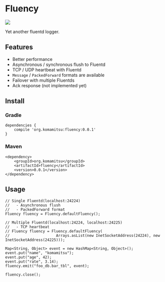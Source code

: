 # Fluency
[<img src="https://travis-ci.org/komamitsu/fluency.svg"/>](https://travis-ci.org/komamitsu/fluency)

Yet another fluentd logger.

## Features

* Better performance
* Asynchronous / synchronous flush to Fluentd
* TCP / UDP heartbeat with Fluentd
* `Message` / `PackedForward` formats are available
* Failover with multiple Fluentds
* Ack response (not implemented yet)

## Install

### Gradle

    dependencies {
        compile 'org.komamitsu:fluency:0.0.1'
    }

### Maven

    <dependency>
        <groupId>org.komamitsu</groupId>
        <artifactId>fluency</artifactId>
        <version>0.0.1</version>
    </dependency>
 
 
## Usage
 
 	// Single Fluentd(localhost:24224)
 	//   - Asynchronous flush
 	//   - PackedForward format
    Fluency fluency = Fluency.defaultFluency();
    
    // Multiple Fluentd(localhost:24224, localhost:24225)
    //   - TCP heartbeat
    // Fluency fluency = Fluency.defaultFluency(
    //                     Arrays.asList(new InetSocketAddress(24224), new InetSocketAddress(24225)));
    
    Map<String, Object> event = new HashMap<String, Object>();
    event.put("name", "komamitsu");
    event.put("age", 42);
    event.put("rate", 3.14);
    fluency.emit("foo_db.bar_tbl", event);
    
    fluency.close();
